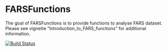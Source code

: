<!-- README.md is generated from README.Rmd. Please edit that file -->
FARSFunctions
=============

The goal of FARSFunctions is to provide functions to analyse FARS dataset.
Please see vignette "Introduction\_to\_FARS\_functions" for additional information.

[![Build Status](https://travis-ci.org/sandeepbm/FARSFunctions.svg?branch=master)](https://travis-ci.org/sandeepbm/FARSFunctions)
